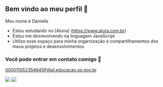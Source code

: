 ## Bem vindo ao meu perfil 🖤

Meu nome é Danielle 

- Estou estudando no [Aluna] (https://www.alura.com.br)
- Estou me desmvolvendo na linguagem JavaScript
- Utilizo esse espaço para minha orgarnização e compartilhamentos dos meus projetos e desenvolvimentos   

### Você pode entrar em contato comigo 📧

00001105235464SP@al.educacao.sp.gov.br


![](https://media1.tenor.com/m/EeloF6xUk2gAAAAC/hello-kitty-hello-kitty-maromba.gif)
![](https://media1.tenor.com/m/e0osqzyIJIkAAAAd/hello-kitty-sanrio.gif) 
